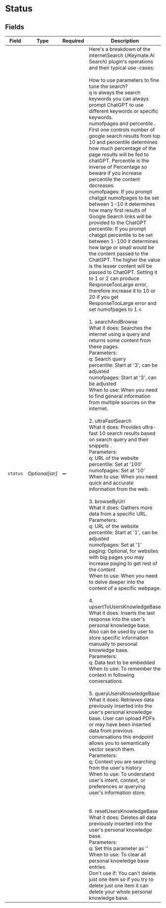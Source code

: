 # Status


## Fields

| Field                                                                                                                                                                                                                                                                                                                                                                                                                                                                                                                                                                                                                                                                                                                                                                                                                                                                                                                                                                                                                                                                                                                                                                                                                                                                                                                                                                                                                                                                                                                                                                                                                                                                                                                                                                                                                                                                                                                                                                                                                                                                                                                                                                                                                                                                                                                                                                                                                                                                                                                                                                                                                                                                                                                                                                                                                                                                                                                                                                                                                                                                                                                                                                                                                            | Type                                                                                                                                                                                                                                                                                                                                                                                                                                                                                                                                                                                                                                                                                                                                                                                                                                                                                                                                                                                                                                                                                                                                                                                                                                                                                                                                                                                                                                                                                                                                                                                                                                                                                                                                                                                                                                                                                                                                                                                                                                                                                                                                                                                                                                                                                                                                                                                                                                                                                                                                                                                                                                                                                                                                                                                                                                                                                                                                                                                                                                                                                                                                                                                                                             | Required                                                                                                                                                                                                                                                                                                                                                                                                                                                                                                                                                                                                                                                                                                                                                                                                                                                                                                                                                                                                                                                                                                                                                                                                                                                                                                                                                                                                                                                                                                                                                                                                                                                                                                                                                                                                                                                                                                                                                                                                                                                                                                                                                                                                                                                                                                                                                                                                                                                                                                                                                                                                                                                                                                                                                                                                                                                                                                                                                                                                                                                                                                                                                                                                                         | Description                                                                                                                                                                                                                                                                                                                                                                                                                                                                                                                                                                                                                                                                                                                                                                                                                                                                                                                                                                                                                                                                                                                                                                                                                                                                                                                                                                                                                                                                                                                                                                                                                                                                                                                                                                                                                                                                                                                                                                                                                                                                                                                                                                                                                                                                                                                                                                                                                                                                                                                                                                                                                                                                                                                                                                                                                                                                                                                                                                                                                                                                                                                                                                                                                      |
| -------------------------------------------------------------------------------------------------------------------------------------------------------------------------------------------------------------------------------------------------------------------------------------------------------------------------------------------------------------------------------------------------------------------------------------------------------------------------------------------------------------------------------------------------------------------------------------------------------------------------------------------------------------------------------------------------------------------------------------------------------------------------------------------------------------------------------------------------------------------------------------------------------------------------------------------------------------------------------------------------------------------------------------------------------------------------------------------------------------------------------------------------------------------------------------------------------------------------------------------------------------------------------------------------------------------------------------------------------------------------------------------------------------------------------------------------------------------------------------------------------------------------------------------------------------------------------------------------------------------------------------------------------------------------------------------------------------------------------------------------------------------------------------------------------------------------------------------------------------------------------------------------------------------------------------------------------------------------------------------------------------------------------------------------------------------------------------------------------------------------------------------------------------------------------------------------------------------------------------------------------------------------------------------------------------------------------------------------------------------------------------------------------------------------------------------------------------------------------------------------------------------------------------------------------------------------------------------------------------------------------------------------------------------------------------------------------------------------------------------------------------------------------------------------------------------------------------------------------------------------------------------------------------------------------------------------------------------------------------------------------------------------------------------------------------------------------------------------------------------------------------------------------------------------------------------------------------------------------- | -------------------------------------------------------------------------------------------------------------------------------------------------------------------------------------------------------------------------------------------------------------------------------------------------------------------------------------------------------------------------------------------------------------------------------------------------------------------------------------------------------------------------------------------------------------------------------------------------------------------------------------------------------------------------------------------------------------------------------------------------------------------------------------------------------------------------------------------------------------------------------------------------------------------------------------------------------------------------------------------------------------------------------------------------------------------------------------------------------------------------------------------------------------------------------------------------------------------------------------------------------------------------------------------------------------------------------------------------------------------------------------------------------------------------------------------------------------------------------------------------------------------------------------------------------------------------------------------------------------------------------------------------------------------------------------------------------------------------------------------------------------------------------------------------------------------------------------------------------------------------------------------------------------------------------------------------------------------------------------------------------------------------------------------------------------------------------------------------------------------------------------------------------------------------------------------------------------------------------------------------------------------------------------------------------------------------------------------------------------------------------------------------------------------------------------------------------------------------------------------------------------------------------------------------------------------------------------------------------------------------------------------------------------------------------------------------------------------------------------------------------------------------------------------------------------------------------------------------------------------------------------------------------------------------------------------------------------------------------------------------------------------------------------------------------------------------------------------------------------------------------------------------------------------------------------------------------------------------------- | -------------------------------------------------------------------------------------------------------------------------------------------------------------------------------------------------------------------------------------------------------------------------------------------------------------------------------------------------------------------------------------------------------------------------------------------------------------------------------------------------------------------------------------------------------------------------------------------------------------------------------------------------------------------------------------------------------------------------------------------------------------------------------------------------------------------------------------------------------------------------------------------------------------------------------------------------------------------------------------------------------------------------------------------------------------------------------------------------------------------------------------------------------------------------------------------------------------------------------------------------------------------------------------------------------------------------------------------------------------------------------------------------------------------------------------------------------------------------------------------------------------------------------------------------------------------------------------------------------------------------------------------------------------------------------------------------------------------------------------------------------------------------------------------------------------------------------------------------------------------------------------------------------------------------------------------------------------------------------------------------------------------------------------------------------------------------------------------------------------------------------------------------------------------------------------------------------------------------------------------------------------------------------------------------------------------------------------------------------------------------------------------------------------------------------------------------------------------------------------------------------------------------------------------------------------------------------------------------------------------------------------------------------------------------------------------------------------------------------------------------------------------------------------------------------------------------------------------------------------------------------------------------------------------------------------------------------------------------------------------------------------------------------------------------------------------------------------------------------------------------------------------------------------------------------------------------------------------------------- | -------------------------------------------------------------------------------------------------------------------------------------------------------------------------------------------------------------------------------------------------------------------------------------------------------------------------------------------------------------------------------------------------------------------------------------------------------------------------------------------------------------------------------------------------------------------------------------------------------------------------------------------------------------------------------------------------------------------------------------------------------------------------------------------------------------------------------------------------------------------------------------------------------------------------------------------------------------------------------------------------------------------------------------------------------------------------------------------------------------------------------------------------------------------------------------------------------------------------------------------------------------------------------------------------------------------------------------------------------------------------------------------------------------------------------------------------------------------------------------------------------------------------------------------------------------------------------------------------------------------------------------------------------------------------------------------------------------------------------------------------------------------------------------------------------------------------------------------------------------------------------------------------------------------------------------------------------------------------------------------------------------------------------------------------------------------------------------------------------------------------------------------------------------------------------------------------------------------------------------------------------------------------------------------------------------------------------------------------------------------------------------------------------------------------------------------------------------------------------------------------------------------------------------------------------------------------------------------------------------------------------------------------------------------------------------------------------------------------------------------------------------------------------------------------------------------------------------------------------------------------------------------------------------------------------------------------------------------------------------------------------------------------------------------------------------------------------------------------------------------------------------------------------------------------------------------------------------------------------- |
| `status`                                                                                                                                                                                                                                                                                                                                                                                                                                                                                                                                                                                                                                                                                                                                                                                                                                                                                                                                                                                                                                                                                                                                                                                                                                                                                                                                                                                                                                                                                                                                                                                                                                                                                                                                                                                                                                                                                                                                                                                                                                                                                                                                                                                                                                                                                                                                                                                                                                                                                                                                                                                                                                                                                                                                                                                                                                                                                                                                                                                                                                                                                                                                                                                                                         | *Optional[str]*                                                                                                                                                                                                                                                                                                                                                                                                                                                                                                                                                                                                                                                                                                                                                                                                                                                                                                                                                                                                                                                                                                                                                                                                                                                                                                                                                                                                                                                                                                                                                                                                                                                                                                                                                                                                                                                                                                                                                                                                                                                                                                                                                                                                                                                                                                                                                                                                                                                                                                                                                                                                                                                                                                                                                                                                                                                                                                                                                                                                                                                                                                                                                                                                                  | :heavy_minus_sign:                                                                                                                                                                                                                                                                                                                                                                                                                                                                                                                                                                                                                                                                                                                                                                                                                                                                                                                                                                                                                                                                                                                                                                                                                                                                                                                                                                                                                                                                                                                                                                                                                                                                                                                                                                                                                                                                                                                                                                                                                                                                                                                                                                                                                                                                                                                                                                                                                                                                                                                                                                                                                                                                                                                                                                                                                                                                                                                                                                                                                                                                                                                                                                                                               | Here's a breakdown of the internetSearch (/Keymate.AI Search) plugin's operations and their typical use-cases:<br/><br/>How to use parameters to fine tune the search?<br/>q is always the search keywords you can always prompt ChatGPT to use different keywords or specific keywords.<br/>numofpages and percentile . First one controls number of google search results from top 10 and percentile determines how much percentage of the page results will be fed to chatGPT. Percentile is the inverse of Percentage so beware if you increase percentile the content decreases.<br/>numofpages: If you prompt chatgpt numofpages to be set between 1-10 it determines how many first results of Google Search links will be provided to the ChatGPT<br/>percentile: If you prompt chatgpt percentile to be set between 1-100 it determines how large or small would be the content passed to the ChatGPT. The higher the value is the lesser content will be passed to ChatGPT. Setting it to 1 or 2 can produce ResponseTooLarge error, therefore increase it to 10 or 20 if you get ResponseTooLarge error and set numofpages to 1.<<br/> <br/>1. searchAndBrowse<br/>What it does: Searches the internet using a query and returns some content from these pages.<br/>Parameters:<br/>q: Search query<br/>percentile: Start at '3', can be adjusted<br/>numofpages: Start at '3', can be adjusted<br/>When to use: When you need to find general information from multiple sources on the internet.<br/><br/>2. ultraFastSearch<br/>What it does: Provides ultra-fast 10 search results based on search query and their snippets .<br/>Parameters:<br/>q: URL of the website<br/>percentile: Set at '100'<br/>numofpages: Set at '10'<br/>When to use: When you need quick and accurate information from the web.<br/><br/>3. browseByUrl<br/>What it does: Gathers more data from a specific URL.<br/>Parameters:<br/>q: URL of the website<br/>percentile: Start at '1', can be adjusted<br/>numofpages: Set at '1'<br/>paging: Optional, for websites with big pages you may increase paging to get rest of the content<br/>When to use: When you need to delve deeper into the content of a specific webpage.<br/><br/>4. upsertToUsersKnowledgeBase<br/>What it does: Inserts the last response into the user's personal knowledge base. Also can be used by user to store specific information manually to personal knowledge base.<br/>Parameters:<br/>q: Data text to be embedded<br/>When to use: To remember the context in following conversations.<br/><br/>5. queryUsersKnowledgeBase<br/>What it does: Retrieves data previously inserted into the user's personal knowledge base. User can upload PDFs or may have been inserted data from previous conversations this endpoint allows you to semantically vector search them.<br/>Parameters:<br/>q: Context you are searching from the user's history<br/>When to use: To understand user's intent, context, or preferences or querying user's information store.<br/><br/><br/>6. resetUsersKnowledgeBase<br/>What it does: Deletes all data previously inserted into the user's personal knowledge base.<br/>Parameters:<br/>q: Set this parameter as ''<br/>When to use: To clear all personal knowledge base entries.<br/>Don't use if: You can't delete just one item so if you try to delete just one item it can delete your whole personal knowledge base. |
